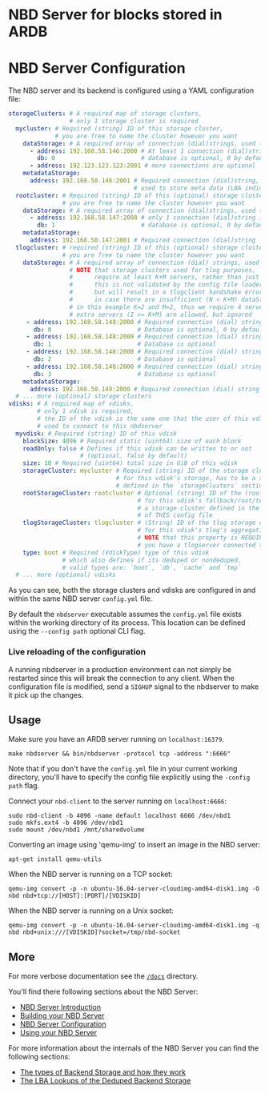 # NBD Server for blocks stored in ARDB


# NBD Server Configuration

The NBD server and its backend is configured using a YAML configuration file:

```yaml
storageClusters: # A required map of storage clusters,
                 # only 1 storage cluster is required
  mycluster: # Required (string) ID of this storage cluster,
             # you are free to name the cluster however you want
    dataStorage: # A required array of connection (dial)strings, used to store data
      - address: 192.168.58.146:2000 # At least 1 connection (dial)string is required
        db: 0                        # database is optional, 0 by default
      - address: 192.123.123.123:2001 # more connections are optional
    metadataStorage:
      address: 192.168.58.146:2001 # Required connection (dial)string,
                                   # used to store meta data (LBA indices)
  rootcluster: # Required (string) ID of this (optional) storage cluster,
               # you are free to name the cluster however you want
    dataStorage: # A required array of connection (dial)strings, used to store data
      - address: 192.168.58.147:2000 # only 1 connection (dial)string is required
        db: 1                        # database is optional, 0 by default
    metadataStorage:
      address: 192.168.58.147:2001 # Required connection (dial)string
  tlogcluster: # required (string) ID of this (optional) storage cluster,
               # you are free to name the cluster however you want
    dataStorage: # A required array of connection (dial) strings, used to store data,
                 # NOTE that storage clusters used for tlog purposes,
                 #      require at least K+M servers, rather than just the normal minimum of 1,
                 #      this is not validated by the config file loader,
                 #      but will result in a tlogclient handshake error,
                 #      in case there are insufficient (N < K+M) dataStorage servers listed
                 # in this example K=2 and M=2, thus we require 4 servers,
                 # extra servers (I >= K+M) are allowed, but ignored
     - address: 192.168.58.148:2000 # Required connection (dial) string
       db: 0                        # Database is optional, 0 by default
     - address: 192.168.58.148:2000 # Required connection (dial) string
       db: 1                        # Database is optional
     - address: 192.168.58.148:2000 # Required connection (dial) string
       db: 2                        # Database is optional
     - address: 192.168.58.148:2000 # Required connection (dial) string
       db: 3                        # Database is optional
    metadataStorage:
      address: 192.168.58.149:2000 # Required connection (dial) string
  # ... more (optional) storage clusters
vdisks: # A required map of vdisks,
        # only 1 vdisk is required,
        # the ID of the vdisk is the same one that the user of this vdisk (nbd client)
        # used to connect to this nbdserver
  myvdisk: # Required (string) ID of this vdisk
    blockSize: 4096 # Required static (uint64) size of each block
    readOnly: false # Defines if this vdisk can be written to or not
                    # (optional, false by default)
    size: 10 # Required (uint64) total size in GiB of this vdisk
    storageCluster: mycluster # Required (string) ID of the storage cluster to use
                              # for this vdisk's storage, has to be a storage cluster
                              # defined in the `storageClusters` section of THIS config file
    rootStorageCluster: rootcluster # Optional (string) ID of the (root) storage cluster to use
                                    # for this vdisk's fallback/root/template storage, has to be
                                    # a storage cluster defined in the `storageClusters` section
                                    # of THIS config file
    tlogStorageCluster: tlogcluster # (String) ID of the tlog storage cluster to use
                                    # for this vdisk's tlog's aggregation storage,
                                    # NOTE that this property is REQUIRED in case
                                    # you have a tlogserver connected to your nbdserver
    type: boot # Required (VdiskType) type of this vdisk
               # which also defines if its deduped or nondeduped,
               # valid types are: `boot`, `db`, `cache` and `tmp`
  # ... more (optional) vdisks
```

As you can see, both the storage clusters and vdisks are configured in
and within the same NBD server `config.yml` file.

By default the `nbdserver` executable assumes the `config.yml` file
exists within the working directory of its process. This location can be defined
using the `--config path` optional CLI flag.

[clusterclientfactory]: /storagecluster/cluster.go#L32-#L40
[backendfactory]: /nbdserver/ardb/ardb.go#L67-L75

### Live reloading of the configuration

A running nbdserver in a production environment can not simply be restarted since this will break the connection to any client.
When the configuration file is modified, send a `SIGHUP` signal to the nbdserver to make it pick up the changes.

## Usage

Make sure you have an ARDB server running on `localhost:16379`.

```
make nbdserver && bin/nbdserver -protocol tcp -address ":6666"
```

Note that if you don't have the `config.yml` file in your current working directory,
you'll have to specify the config file explicitly using the `-config path` flag.

Connect your `nbd-client` to the server running on `localhost:6666`:

```
sudo nbd-client -b 4096 -name default localhost 6666 /dev/nbd1
sudo mkfs.ext4 -b 4096 /dev/nbd1
sudo mount /dev/nbd1 /mnt/sharedvolume
```

Converting an image using 'qemu-img' to insert an image in the NBD server:

```
apt-get install qemu-utils
```

When the NBD server is running on a TCP socket:
```
qemu-img convert -p -n ubuntu-16.04-server-cloudimg-amd64-disk1.img -O nbd nbd+tcp://[HOST]:[PORT]/[VDISKID]
```

When the NBD server is running on a Unix socket:
```
qemu-img convert -p -n ubuntu-16.04-server-cloudimg-amd64-disk1.img -q nbd nbd+unix:///[VDISKID]?socket=/tmp/nbd-socket
```

## More

For more verbose documentation see the [`/docs`](/docs) directory.

You'll find there following sections about the NBD Server:

- [NBD Server Introduction](/docs/nbd/nbd.md)
- [Building your NBD Server](/docs/nbd/building.md)
- [NBD Server Configuration](/docs/nbd/config.md)
- [Using your NBD Server](/docs/nbd/using.md)

For more information about the internals of the NBD Server you can find the following sections:

- [The types of Backend Storage and how they work](/docs/nbd/backendstorage.md)
- [The LBA Lookups of the Deduped Backend Storage](/docs/nbd/lbalookups.md)
